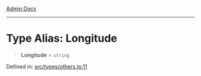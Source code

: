 [Admin Docs](/)

***

# Type Alias: Longitude

> **Longitude** = `string`

Defined in: [src/types/others.ts:11](https://github.com/PalisadoesFoundation/talawa-admin/blob/main/src/types/others.ts#L11)
